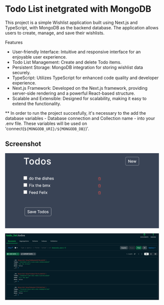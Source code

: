 # Todo List inetgrated with MongoDB
This project is a simple Wishlist application built using Next.js and TypeScript, with MongoDB as the backend database. The application allows users to create, manage, and save their wishlists.

Features
* User-friendly Interface: Intuitive and responsive interface for an enjoyable user experience.
* Todo List Management: Create and delete Todo items.
* Persistent Storage: MongoDB integration for storing wishlist data securely.
* TypeScript: Utilizes TypeScript for enhanced code quality and developer experience.
* Next.js Framework: Developed on the Next.js framework, providing server-side rendering and a powerful React-based structure.
* Scalable and Extensible: Designed for scalability, making it easy to extend the functionality.

** In order to run the project succesfully, it's necessary to the add the database variables - Database connection and Collection name - into your .env file. These variables will be used on 'connect(`${MONGODB_URI}/${MONGODB_DB}`)'.


## Screenshot

![Screenshot](screenshot.png)

![Screenshot](screenshot2.png)
